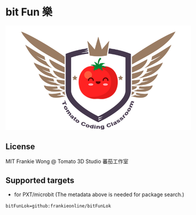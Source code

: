 # bit Fun 樂

![](icon.png)

## License

MIT
Frankie Wong @ Tomato 3D Studio 蕃茄工作室

## Supported targets

* for PXT/microbit
(The metadata above is needed for package search.)

```package
bitFunLok=github:frankieonline/bitFunLok
```
